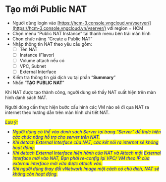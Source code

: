 # Tạo mới Public NAT

* Người dùng login vào [https://hcm-3.console.vngcloud.vn/vserver/](https://hcm-3.console.vngcloud.vn/vserver/) với region = HCM
* Chọn menu “Public NAT Instance” tại thanh menu bên trái màn hình
* Chọn chức năng “Create a Public NAT”
* Nhập thông tin NAT theo yêu cầu gồm:
  * [ ] Tên NAT
  * [ ] Instance (Flavor)
  * [ ] Volume attach nếu có
  * [ ] VPC, Subnet
  * [ ] External Interface
* Kiểm tra thông tin giá dịch vụ tại phần “**Summary**”
* &#x20;Nhấn “**TẠO PUBLIC NAT**”

Khi NAT được tạo thành công, người dùng sẽ thấy NAT xuất hiện trên màn hình danh sách NAT.

Người dùng cần thực hiện bước cấu hình các VM nào sẽ đi qua NAT ra internet theo hướng dẫn trên màn hình chi tiết NAT.

_<mark style="color:blue;">Lưu ý:</mark>_ &#x20;

* _<mark style="color:blue;">Người dùng có thể vào danh sách Server tại trang “Server” để thực hiện các chức năng hỗ trợ cho server trên NAT.</mark>_ &#x20;
* _<mark style="color:blue;">Khi detach External Interface của NAT, các kết nối ra internet sẽ không hoạt động.</mark>_
* _<mark style="color:blue;">Khi detach External Interface hiện hành của NAT và Attach một</mark>_ _<mark style="color:blue;">External Interface mới vào NAT, Bạn phải re-config lại VPC/ VM theo IP của external interface mới vừa được attach vào.</mark>_
* _<mark style="color:blue;">Khi người dùng thay đổi vNetwork Image một cách có chủ đích, NAT sẽ không còn hoạt động.</mark>_
